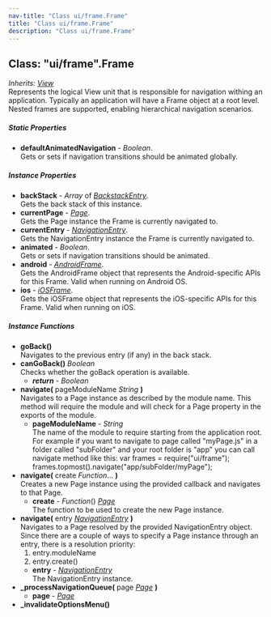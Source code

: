 ```yaml
---
nav-title: "Class ui/frame.Frame"
title: "Class ui/frame.Frame"
description: "Class ui/frame.Frame"
---
```

## Class: "ui/frame".Frame  
_Inherits:_ [_View_](../../ui/core/view/View.md)  
Represents the logical View unit that is responsible for navigation withing an application.
Typically an application will have a Frame object at a root level.
Nested frames are supported, enabling hierarchical navigation scenarios.

##### Static Properties
 - **defaultAnimatedNavigation** - _Boolean_.    
  Gets or sets if navigation transitions should be animated globally.

##### Instance Properties
 - **backStack** - _Array_ of [_BackstackEntry_](../../ui/frame/BackstackEntry.md).    
  Gets the back stack of this instance.
 - **currentPage** - [_Page_](../../ui/page/Page.md).    
  Gets the Page instance the Frame is currently navigated to.
 - **currentEntry** - [_NavigationEntry_](../../ui/frame/NavigationEntry.md).    
  Gets the NavigationEntry instance the Frame is currently navigated to.
 - **animated** - _Boolean_.    
  Gets or sets if navigation transitions should be animated.
 - **android** - [_AndroidFrame_](../../ui/frame/AndroidFrame.md).    
  Gets the AndroidFrame object that represents the Android-specific APIs for this Frame. Valid when running on Android OS.
 - **ios** - [_iOSFrame_](../../ui/frame/iOSFrame.md).    
  Gets the iOSFrame object that represents the iOS-specific APIs for this Frame. Valid when running on iOS.

##### Instance Functions
 - **goBack()**  
     Navigates to the previous entry (if any) in the back stack.
 - **canGoBack()** _Boolean_  
     Checks whether the goBack operation is available.
   - _**return**_ - _Boolean_
 - **navigate(** pageModuleName _String_ **)**  
     Navigates to a Page instance as described by the module name. 
This method will require the module and will check for a Page property in the exports of the module.
   - **pageModuleName** - _String_  
     The name of the module to require starting from the application root.
For example if you want to navigate to page called "myPage.js" in a folder called "subFolder" and your root folder is "app" you can call navigate method like this:
var frames = require("ui/frame");
frames.topmost().navigate("app/subFolder/myPage");
 - **navigate(** create _Function_... **)**  
     Creates a new Page instance using the provided callback and navigates to that Page.
   - **create** - _Function_() [_Page_](../../ui/page/Page.md)  
     The function to be used to create the new Page instance.
 - **navigate(** entry [_NavigationEntry_](../../ui/frame/NavigationEntry.md) **)**  
     Navigates to a Page resolved by the provided NavigationEntry object.
Since there are a couple of  ways to specify a Page instance through an entry, there is a resolution priority:
    1. entry.moduleName
    2. entry.create()
   - **entry** - [_NavigationEntry_](../../ui/frame/NavigationEntry.md)  
     The NavigationEntry instance.
 - **_processNavigationQueue(** page [_Page_](../../ui/page/Page.md) **)**
   - **page** - [_Page_](../../ui/page/Page.md)
 - **_invalidateOptionsMenu()**